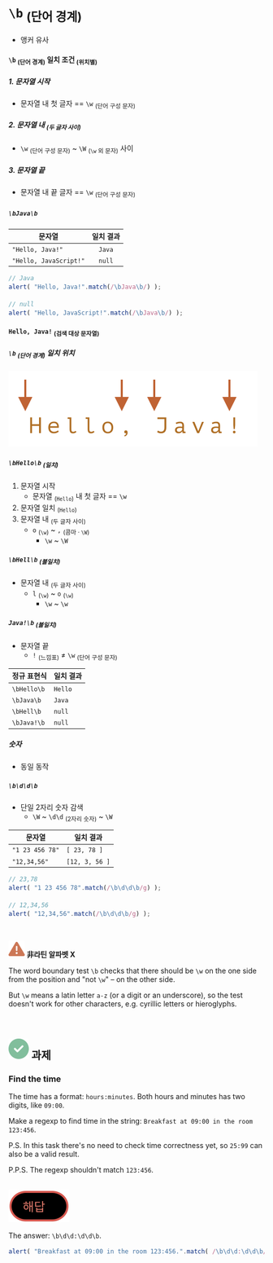 `\b` <sub>(단어 경계)</sub>
=================
- 앵커 유사

#### `\b` <sub>(단어 경계)</sub> 일치 조건 <sub>(위치별)</sub>

##### 1. 문자열 시작
- 문자열 내 첫 글자 == `\w` <sub>(단어 구성 문자)</sub>

##### 2. 문자열 내 <sub>(두 글자 사이)</sub>
- `\w` <sub>(단어 구성 문자)</sub> ~ `\W` <sub>(`\w` 외 문자)</sub> 사이

##### 3. 문자열 끝
- 문자열 내 끝 글자 == `\w` <sub>(단어 구성 문자)</sub>

##### `\bJava\b`

|문자열|일치 결과|
|---|:---:|
|`"Hello, Java!"`|`Java`|
|`"Hello, JavaScript!"`|`null`|

```javascript
// Java
alert( "Hello, Java!".match(/\bJava\b/) );

// null
alert( "Hello, JavaScript!".match(/\bJava\b/) );
```

#### `Hello, Java!` <sub>(검색 대상 문자열)</sub>

##### `\b` <sub>(단어 경계)</sub> 일치 위치

![hello-java-boundaries](../../images/03/07/06/hello-java-boundaries.svg)

##### `\bHello\b` <sub>(일치)</sub>
1. 문자열 시작
    - 문자열 <sub>(`Hello`)</sub> 내 첫 글자 == `\w`
2. 문자열 일치 <sub>(`Hello`)</sub>
3. 문자열 내 <sub>(두 글자 사이)</sub>
    - `o` <sub>(`\w`)</sub> ~ `,` <sub>(콤마 · `\W`)</sub>
      - `\w` ~ `\W`

##### `\bHell\b` <sub>(불일치)</sub>
- 문자열 내 <sub>(두 글자 사이)</sub>
  - `l` <sub>(`\w`)</sub> ~ `o` <sub>(`\w`)</sub>
    - `\w` ~ `\w`

##### `Java!\b` <sub>(불일치)</sub>
- 문자열 끝
  - `!` <sub>(느낌표)</sub> ≠ `\w` <sub>(단어 구성 문자)</sub>

|정규 표현식|일치 결과|
|---|---|
|`\bHello\b`|`Hello`|
|`\bJava\b`|`Java`|
|`\bHell\b`|`null`|
|`\bJava!\b`|`null`|

##### 숫자
- 동일 동작

##### `\b\d\d\b`
- 단일 2자리 숫자 감색
  - `\W` ~ `\d\d` <sub>(2자리 숫자)</sub> ~ `\W`

|문자열|일치 결과|
|---|---|
|`"1 23 456 78"`|`[ 23, 78 ]`|
|`"12,34,56"`|`[12, 3, 56 ]`|

```javascript
// 23,78
alert( "1 23 456 78".match(/\b\d\d\b/g) );

// 12,34,56
alert( "12,34,56".match(/\b\d\d\b/g) );
```

<br />

<img src="../../images/commons/icons/triangle-exclamation-solid.svg" /> **非라틴 알파벳 X**

The word boundary test `\b` checks that there should be `\w` on the one side from the position and "not `\w`" – on the other side.

But `\w` means a latin letter `a-z` (or a digit or an underscore), so the test doesn't work for other characters, e.g. cyrillic letters or hieroglyphs.

<br />

## <img src="../../images/commons/icons/circle-check-solid.svg" /> 과제

### Find the time
The time has a format: `hours:minutes`. Both hours and minutes has two digits, like `09:00`.

Make a regexp to find time in the string: `Breakfast at 09:00 in the room 123:456`.

P.S. In this task there's no need to check time correctness yet, so `25:99` can also be a valid result.

P.P.S. The regexp shouldn't match `123:456`.

<br />

<img src="../../images/commons/icons/circle-answer.svg" />

The answer: `\b\d\d:\d\d\b`.
```javascript
alert( "Breakfast at 09:00 in the room 123:456.".match( /\b\d\d:\d\d\b/ ) ); // 09:00
```
